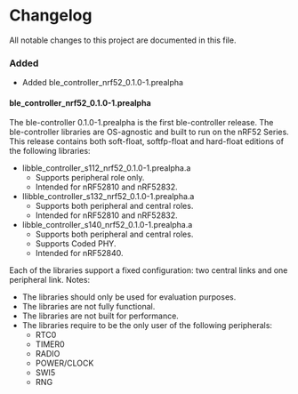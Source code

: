 # Changelog
All notable changes to this project are documented in this file.

### Added
- Added ble_controller_nrf52_0.1.0-1.prealpha

#### ble_controller_nrf52_0.1.0-1.prealpha

The ble-controller 0.1.0-1.prealpha is the first ble-controller release. The ble-controller libraries are OS-agnostic and built to run on the nRF52 Series. 
This release contains both soft-float, softfp-float and hard-float editions of the following libraries:
* libble_controller_s112_nrf52_0.1.0-1.prealpha.a
    * Supports peripheral role only.
    * Intended for nRF52810 and nRF52832.
* llibble_controller_s132_nrf52_0.1.0-1.prealpha.a
    * Supports both peripheral and central roles.
    * Intended for nRF52810 and nRF52832.
* libble_controller_s140_nrf52_0.1.0-1.prealpha.a
    * Supports both peripheral and central roles.
    * Supports Coded PHY.
    * Intended for nRF52840.

Each of the libraries support a fixed configuration: two central links and one peripheral link.
Notes: 
* The libraries should only be used for evaluation purposes.
* The libraries are not fully functional.
* The libraries are not built for performance.  
* The libraries require to be the only user of the following peripherals:
    * RTC0
    * TIMER0
    * RADIO 
    * POWER/CLOCK
    * SWI5
    * RNG
